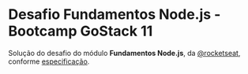 # Desafio Fundamentos Node.js - Bootcamp GoStack 11

Solução do desafio do módulo **Fundamentos Node.js**, da [@rocketseat](https://github.com/rocketseat), conforme [especificação](https://github.com/Rocketseat/bootcamp-gostack-desafios/tree/master/desafio-fundamentos-nodejs).
